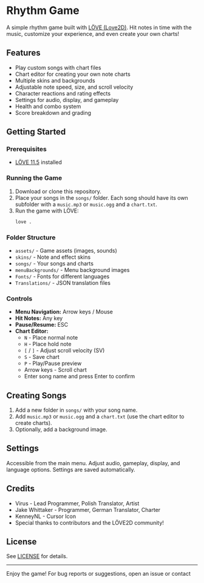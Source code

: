 # Rhythm Game

A simple rhythm game built with [LÖVE (Love2D)](https://love2d.org/). Hit notes in time with the music, customize your experience, and even create your own charts!

## Features

- Play custom songs with chart files
- Chart editor for creating your own note charts
- Multiple skins and backgrounds
- Adjustable note speed, size, and scroll velocity
- Character reactions and rating effects
- Settings for audio, display, and gameplay
- Health and combo system
- Score breakdown and grading

## Getting Started

### Prerequisites

- [LÖVE 11.5](https://love2d.org/) installed

### Running the Game

1. Download or clone this repository.
2. Place your songs in the `songs/` folder. Each song should have its own subfolder with a `music.mp3` or `music.ogg` and a `chart.txt`.
3. Run the game with LÖVE:
   ```sh
   love .
   ```

### Folder Structure

- `assets/` - Game assets (images, sounds)
- `skins/` - Note and effect skins
- `songs/` - Your songs and charts
- `menuBackgrounds/` - Menu background images
- `Fonts/` - Fonts for different languages
- `Translations/` - JSON translation files

### Controls

- **Menu Navigation:** Arrow keys / Mouse
- **Hit Notes:** Any key
- **Pause/Resume:** ESC
- **Chart Editor:**  
  - `N` - Place normal note  
  - `H` - Place hold note  
  - `[` / `]` - Adjust scroll velocity (SV)  
  - `S` - Save chart  
  - `P` - Play/Pause preview  
  - Arrow keys - Scroll chart  
  - Enter song name and press Enter to confirm

## Creating Songs

1. Add a new folder in `songs/` with your song name.
2. Add `music.mp3` or `music.ogg` and a `chart.txt` (use the chart editor to create charts).
3. Optionally, add a background image.

## Settings

Accessible from the main menu. Adjust audio, gameplay, display, and language options. Settings are saved automatically.

## Credits

- Virus - Lead Programmer, Polish Translator, Artist
- Jake Whittaker - Programmer, German Translator, Charter
- KenneyNL - Cursor Icon
- Special thanks to contributors and the LÖVE2D community!

## License

See [LICENSE](LICENSE) for details.

---

Enjoy the game! For bug reports or suggestions, open an issue or contact